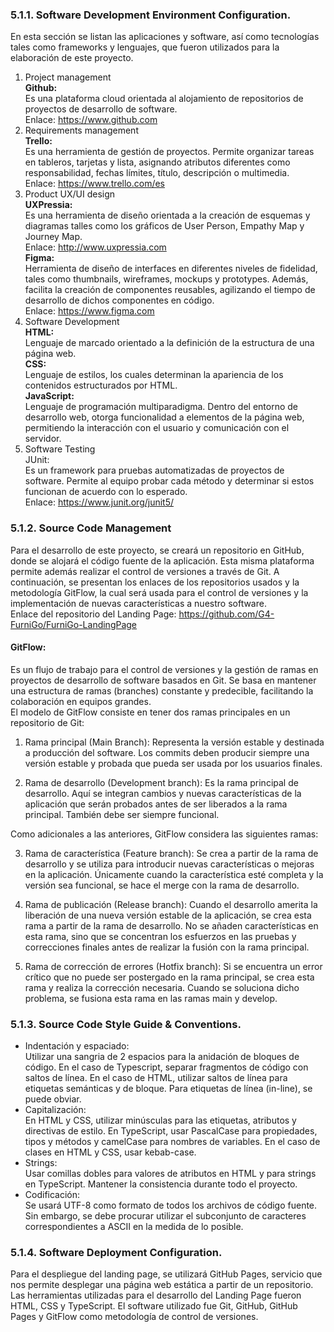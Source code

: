 ### 5.1.1. Software Development Environment Configuration.
En esta sección se listan las aplicaciones y software, así como tecnologías tales como frameworks y lenguajes, que fueron utilizados para la elaboración de este proyecto.
1.	Project management  
**Github:**  
Es una plataforma cloud orientada al alojamiento de repositorios de proyectos de desarrollo de software.  
Enlace: https://www.github.com  
2.	Requirements management  
**Trello:**  
Es una herramienta de gestión de proyectos. Permite organizar tareas en tableros, tarjetas y lista, asignando atributos diferentes como responsabilidad, fechas límites, título, descripción o multimedia.  
Enlace: https://www.trello.com/es  
3.	Product UX/UI design  
**UXPressia:**  
Es una herramienta de diseño orientada a la creación de esquemas y diagramas talles como los gráficos de User Person, Empathy Map y Journey Map.  
Enlace: http://www.uxpressia.com  
**Figma:**  
Herramienta de diseño de interfaces en diferentes niveles de fidelidad, tales como thumbnails, wireframes, mockups y prototypes. Además, facilita la creación de componentes reusables, agilizando el tiempo de desarrollo de dichos componentes en código.  
Enlace: https://www.figma.com  
4.	Software Development  
**HTML:**  
Lenguaje de marcado orientado a la definición de la estructura de una página web.  
**CSS:**  
Lenguaje de estilos, los cuales determinan la apariencia de los contenidos estructurados por HTML.  
**JavaScript:**  
Lenguaje de programación multiparadigma. Dentro del entorno de desarrollo web, otorga funcionalidad a elementos de la página web, permitiendo la interacción con el usuario y comunicación con el servidor.
5.	Software Testing  
JUnit:  
Es un framework para pruebas automatizadas de proyectos de software. Permite al equipo probar cada método y determinar si estos funcionan de acuerdo con lo esperado.  
Enlace: https://www.junit.org/junit5/  

### 5.1.2. Source Code Management  
Para el desarrollo de este proyecto, se creará un repositorio en GitHub, donde se alojará el código fuente de la aplicación. Esta misma plataforma permite además realizar el control de versiones a través de Git. A continuación, se presentan los enlaces de los repositorios usados y la metodología GitFlow, la cual será usada para el control de versiones y la implementación de nuevas características a nuestro software.  
Enlace del repositorio del Landing Page: https://github.com/G4-FurniGo/FurniGo-LandingPage  
#### GitFlow:  
Es un flujo de trabajo para el control de versiones y la gestión de ramas en proyectos de desarrollo de software basados en Git. Se basa en mantener una estructura de ramas (branches) constante y predecible, facilitando la colaboración en equipos grandes.  
El modelo de GitFlow consiste en tener dos ramas principales en un repositorio de Git:  
1.	Rama principal (Main Branch): Representa la versión estable y destinada a producción del software. Los commits deben producir siempre una versión estable y probada que pueda ser usada por los usuarios finales.

2.	Rama de desarrollo (Development branch): Es la rama principal de desarrollo. Aquí se integran cambios y nuevas características de la aplicación que serán probados antes de ser liberados a la rama principal. También debe ser siempre funcional.

Como adicionales a las anteriores, GitFlow considera las siguientes ramas:

3.	Rama de característica (Feature branch): Se crea a partir de la rama de desarrollo y se utiliza para introducir nuevas características o mejoras en la aplicación. Únicamente cuando la característica esté completa y la versión sea funcional, se hace el merge con la rama de desarrollo.

4.	Rama de publicación (Release branch): Cuando el desarrollo amerita la liberación de una nueva versión estable de la aplicación, se crea esta rama a partir de la rama de desarrollo. No se añaden características en esta rama, sino que se concentran los esfuerzos en las pruebas y correcciones finales antes de realizar la fusión con la rama principal.

5.	Rama de corrección de errores (Hotfix branch): Si se encuentra un error crítico que no puede ser postergado en la rama principal, se crea esta rama y realiza la corrección necesaria. Cuando se soluciona dicho problema, se fusiona esta rama en las ramas main y develop.


### 5.1.3.	Source Code Style Guide & Conventions.  
- Indentación y espaciado:  
Utilizar una sangria de 2 espacios para la anidación de bloques de código. En el caso de Typescript, separar fragmentos de código con saltos de línea. En el caso de HTML, utilizar saltos de línea para etiquetas semánticas y de bloque. Para etiquetas de línea (in-line), se puede obviar.
- Capitalización:  
En HTML y CSS, utilizar minúsculas para las etiquetas, atributos y directivas de estilo. En TypeScript, usar PascalCase para propiedades, tipos y métodos y camelCase para nombres de variables. En el caso de clases en HTML y CSS, usar kebab-case.
- Strings:  
Usar comillas dobles para valores de atributos en HTML y para strings en TypeScript. Mantener la consistencia durante todo el proyecto.
- Codificación:  
Se usará UTF-8 como formato de todos los archivos de código fuente. Sin embargo, se debe procurar utilizar el subconjunto de caracteres correspondientes a ASCII en la medida de lo posible.  

### 5.1.4. Software Deployment Configuration.  
Para el despliegue del landing page, se utilizará GitHub Pages, servicio que nos permite desplegar una página web estática a partir de un repositorio.  
Las herramientas utilizadas para el desarrollo del Landing Page fueron HTML, CSS y TypeScript. El software utilizado fue Git, GitHub, GitHub Pages y GitFlow como metodología de control de versiones.  
